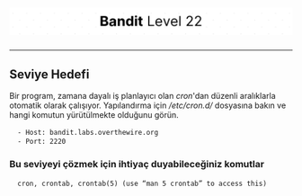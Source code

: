 # ![Bandit Level 22](https://github.com/YunusEmreAlps/Scenarios/blob/master/ctf-bandit/assets/Bandit22.png?raw=true)

---

## Seviye Hedefi

Bir program, zamana dayalı iş planlayıcı olan *cron*'dan düzenli aralıklarla otomatik olarak çalışıyor. Yapılandırma için */etc/cron.d/* dosyasına bakın ve hangi komutun yürütülmekte olduğunu görün.

``` {.sh}
  - Host: bandit.labs.overthewire.org
  - Port: 2220
```

### Bu seviyeyi çözmek için ihtiyaç duyabileceğiniz komutlar

``` {.sh}
  cron, crontab, crontab(5) (use “man 5 crontab” to access this)
```
